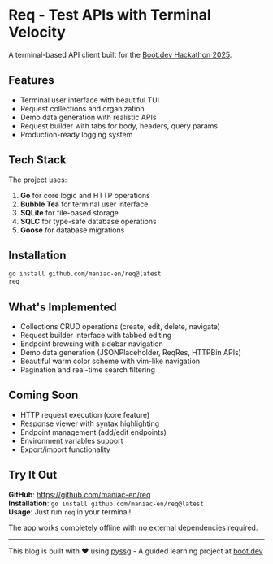 # Req - Test APIs with Terminal Velocity

A terminal-based API client built for the [Boot.dev Hackathon 2025](https://blog.boot.dev/news/hackathon-2025/).

## Features

- Terminal user interface with beautiful TUI
- Request collections and organization  
- Demo data generation with realistic APIs
- Request builder with tabs for body, headers, query params
- Production-ready logging system

## Tech Stack

The project uses:

1. **Go** for core logic and HTTP operations
2. **Bubble Tea** for terminal user interface
3. **SQLite** for file-based storage
4. **SQLC** for type-safe database operations
5. **Goose** for database migrations

## Installation

```bash
go install github.com/maniac-en/req@latest
req
```

## What's Implemented

- Collections CRUD operations (create, edit, delete, navigate)
- Request builder interface with tabbed editing
- Endpoint browsing with sidebar navigation
- Demo data generation (JSONPlaceholder, ReqRes, HTTPBin APIs)
- Beautiful warm color scheme with vim-like navigation
- Pagination and real-time search filtering

## Coming Soon

- HTTP request execution (core feature)
- Response viewer with syntax highlighting  
- Endpoint management (add/edit endpoints)
- Environment variables support
- Export/import functionality

## Try It Out

**GitHub**: https://github.com/maniac-en/req  
**Installation**: `go install github.com/maniac-en/req@latest`  
**Usage**: Just run `req` in your terminal!

The app works completely offline with no external dependencies required.

---

This blog is built with ❤️ using [pyssg](https://github.com/maniac-en/pyssg) - A guided learning project at [boot.dev](https://www.boot.dev/courses/build-static-site-generator)